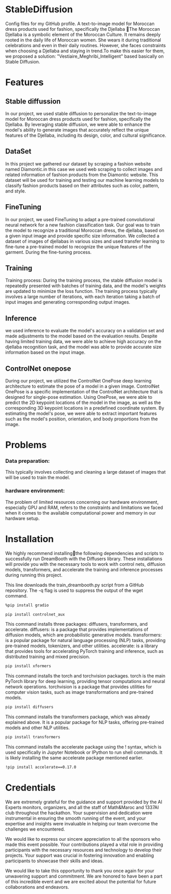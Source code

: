 # StableDiffusion
Config files for my GitHub profile.
A text-to-image model for Moroccan dress products used for fashion, specifically the Djellaba
🤗The Moroccan Djellaba is a symbolic element of the Moroccan Culture. It remains deeply rooted in the daily life of Moroccan women. She wears it during traditional celebrations and even in their daily routines. However, she faces constraints when choosing a Djellaba and staying in trend.To make this easier for them, we proposed a solution: "Vestiaire_Meghribi_Intelligent" based basically on Stable Diffusion.
# Features

## Stable diffussion
In our project, we used stable diffusion to personalize the text-to-image model for Moroccan dress products used for fashion, specifically the Djellaba. By leveraging stable diffusion, we were able to enhance the model's ability to generate images that accurately reflect the unique features of the Djellaba, including its design, color, and cultural significance.
## DataSet
In this project  we gathered our dataset by scraping a fashion website named Diamontic.in this case we used web scraping to collect images and related information of fashion products from the Diamontic website. This dataset will be used for training and testing our machine learning models to classify fashion products based on their attributes such as color, pattern, and style.
## FineTuning
In our project, we used FineTuning to adapt a pre-trained convolutional neural network for a new fashion classification task. Our goal was to train the model to recognize a traditional Moroccan dress, the djellaba, based on a given input image and provide specific size information. We collected a dataset of images of djellabas in various sizes and used transfer learning to fine-tune a pre-trained model to recognize the unique features of the garment. During the fine-tuning process.
## Training
Training process: During the training process, the stable diffusion model is repeatedly presented with batches of training data, and the model's weights are updated to minimize the loss function. The training process typically involves a large number of iterations, with each iteration taking a batch of input images and generating corresponding output images.
## Inference
we used inference to evaluate the model's accuracy on a validation set and made adjustments to the model based on the evaluation results. Despite having limited training data, we were able to achieve high accuracy on the djellaba recognition task, and the model was able to provide accurate size information based on the input image.
## ControlNet onepose
During our project, we utilized the ControlNet OnePose deep learning architecture to estimate the pose of a model in a given image. ControlNet OnePose is a specific implementation of the ControlNet architecture that is designed for single-pose estimation. Using OnePose, we were able to predict the 2D keypoint locations of the model in the image, as well as the corresponding 3D keypoint locations in a predefined coordinate system. By estimating the model's pose, we were able to extract important features such as the model's position, orientation, and body proportions from the image.
# Problems
### Data preparation:
This typically involves collecting and cleaning a large dataset of images that will be used to train the model.
### hardware environment:
The problem of limited resources concerning our hardware environment, especially GPU and RAM, refers to the constraints and limitations we faced when it comes to the available computational power and memory in our hardware setup.
# Installation
We highly recommend installing🤗the following dependencies and scripts to successfully run DreamBooth with the Diffusers library. These installations will provide you with the necessary tools to work with control nets, diffusion models, transformers, and accelerate the training and inference processes during running this project.

 This line downloads the train_dreambooth.py script from a GitHub repository. The -q flag is used to suppress the output of the wget command.


 ```bash
%pip install gradio  
```

 ```bash
pip install controlnet_aux
```
This command installs three packages: diffusers, transformers, and accelerate.
diffusers: is a package that provides implementations of diffusion models, which are probabilistic generative models.
transformers: is a popular package for natural language processing (NLP) tasks, providing pre-trained models, tokenizers, and other utilities.
accelerate: is a library that provides tools for accelerating PyTorch training and inference, such as distributed training and mixed precision.

 ```bash
pip install xformers
```
This command installs the torch and torchvision packages. torch is the main PyTorch library for deep learning, providing tensor computations and neural network operations. torchvision is a package that provides utilities for computer vision tasks, such as image transformations and pre-trained models.
  ```bash
pip install diffusers
```
 This command installs the transformers package, which was already explained above. It is a popular package for NLP tasks, offering pre-trained models and other NLP utilities.
 ```bash
pip install transformers
```
This command installs the accelerate package using the ! syntax, which is used specifically in Jupyter Notebook or IPython to run shell commands. It is likely installing the same accelerate package mentioned earlier.
 ```bash
!pip install accelerate==0.17.0
```
# Credentials    
We are extremely grateful for the guidance and support provided by the AI Experts monitors, organizers, and all the staff of Math&Maroc and 1337AI club throughout the hackathon. Your supervision and dedication were instrumental in ensuring the smooth running of the event, and your expertise and insights were invaluable in helping our team overcome the challenges we encountered.

We would like to express our sincere appreciation to all the sponsors who made this event possible. Your contributions played a vital role in providing participants with the necessary resources and technology to develop their projects. Your support was crucial in fostering innovation and enabling participants to showcase their skills and ideas.

We would like to take this opportunity to thank you once again for your unwavering support and commitment. We are honored to have been a part of this incredible event and we are excited about the potential for future collaborations and endeavors.



 


